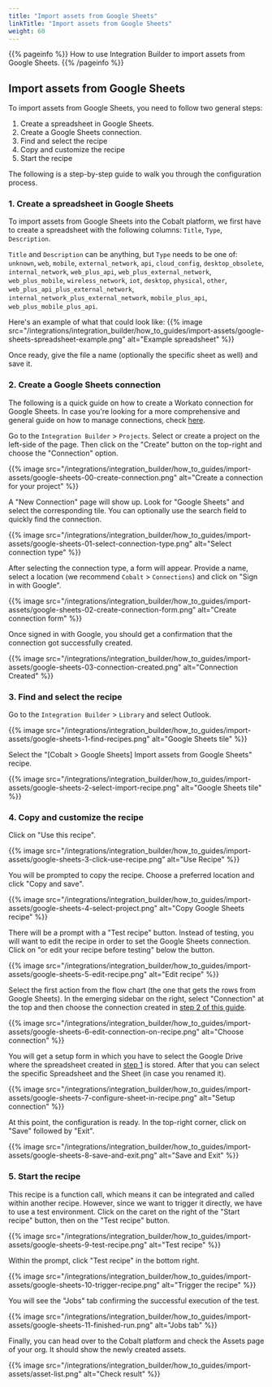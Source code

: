 ```yaml
---
title: "Import assets from Google Sheets"
linkTitle: "Import assets from Google Sheets"
weight: 60
---
```


{{% pageinfo %}}
How to use Integration Builder to import assets from Google Sheets.
{{% /pageinfo %}}

## Import assets from Google Sheets

To import assets from Google Sheets, you need to follow two general steps:

1. Create a spreadsheet in Google Sheets.
2. Create a Google Sheets connection.
3. Find and select the recipe
4. Copy and customize the recipe
5. Start the recipe

The following is a step-by-step guide to walk you through the configuration process.

### 1. Create a spreadsheet in Google Sheets

To import assets from Google Sheets into the Cobalt platform, we first have to create a spreadsheet with the following columns: `Title`, `Type`, `Description`.

`Title` and `Description` can be anything, but `Type` needs to be one of: `unknown`, `web`, `mobile`, `external_network`, `api`, `cloud_config`, `desktop_obsolete`, `internal_network`, `web_plus_api`, `web_plus_external_network`, `web_plus_mobile`, `wireless_network`, `iot`, `desktop`, `physical`, `other`, `web_plus_api_plus_external_network`, `internal_network_plus_external_network`, `mobile_plus_api`, `web_plus_mobile_plus_api`.

Here's an example of what that could look like:
{{% image src="/integrations/integration_builder/how_to_guides/import-assets/google-sheets-spreadsheet-example.png" alt="Example spreadsheet" %}}

Once ready, give the file a name (optionally the specific sheet as well) and save it.

### 2. Create a Google Sheets connection

The following is a quick guide on how to create a Workato connection for Google Sheets.
In case you're looking for a more comprehensive and general guide on how to manage connections, check [here](/integrations/integrationbuilder/connect-your-applications/).

Go to the `Integration Builder` > `Projects`. Select or create a project on the left-side of the page. Then click on the "Create" button on the top-right and choose the "Connection" option.

{{% image src="/integrations/integration_builder/how_to_guides/import-assets/google-sheets-00-create-connection.png" alt="Create a connection for your project" %}}

A "New Connection" page will show up. Look for "Google Sheets" and select the corresponding tile. You can optionally use the search field to quickly find the connection.

{{% image src="/integrations/integration_builder/how_to_guides/import-assets/google-sheets-01-select-connection-type.png" alt="Select connection type" %}}

After selecting the connection type, a form will appear. Provide a name, select a location (we recommend `Cobalt` > `Connections`) and click on "Sign in with Google".

{{% image src="/integrations/integration_builder/how_to_guides/import-assets/google-sheets-02-create-connection-form.png" alt="Create connection form" %}}

Once signed in with Google, you should get a confirmation that the connection got successfully created.

{{% image src="/integrations/integration_builder/how_to_guides/import-assets/google-sheets-03-connection-created.png" alt="Connection Created" %}}

### 3. Find and select the recipe

Go to the `Integration Builder` > `Library` and select Outlook.

{{% image src="/integrations/integration_builder/how_to_guides/import-assets/google-sheets-1-find-recipes.png" alt="Google Sheets tile" %}}

Select the "[Cobalt > Google Sheets] Import assets from Google Sheets" recipe.

{{% image src="/integrations/integration_builder/how_to_guides/import-assets/google-sheets-2-select-import-recipe.png" alt="Google Sheets tile" %}}

### 4. Copy and customize the recipe

Click on "Use this recipe".

{{% image src="/integrations/integration_builder/how_to_guides/import-assets/google-sheets-3-click-use-recipe.png" alt="Use Recipe" %}}

You will be prompted to copy the recipe. Choose a preferred location and click "Copy and save".

{{% image src="/integrations/integration_builder/how_to_guides/import-assets/google-sheets-4-select-project.png" alt="Copy Google Sheets recipe" %}}

There will be a prompt with a "Test recipe" button. Instead of testing, you will want to edit the recipe in order to set the Google Sheets connection. Click on "or edit your recipe before testing" below the button.

{{% image src="/integrations/integration_builder/how_to_guides/import-assets/google-sheets-5-edit-recipe.png" alt="Edit recipe" %}}

Select the first action from the flow chart (the one that gets the rows from Google Sheets). In the emerging sidebar on the right, select "Connection" at the top and then choose the connection created in [step 2 of this guide](#2-create-a-google-sheets-connection).

{{% image src="/integrations/integration_builder/how_to_guides/import-assets/google-sheets-6-edit-connection-on-recipe.png" alt="Choose connection" %}}

You will get a setup form in which you have to select the Google Drive where the spreadsheet created in [step 1](#1-create-a-spreadsheet-in-google-sheets) is stored. After that you can select the specific Spreadsheet and the Sheet (in case you renamed it). 

{{% image src="/integrations/integration_builder/how_to_guides/import-assets/google-sheets-7-configure-sheet-in-recipe.png" alt="Setup connection" %}}

At this point, the configuration is ready. In the top-right corner, click on "Save" followed by "Exit".

{{% image src="/integrations/integration_builder/how_to_guides/import-assets/google-sheets-8-save-and-exit.png" alt="Save and Exit" %}}

### 5. Start the recipe

This recipe is a function call, which means it can be integrated and called within another recipe. However, since we want to trigger it directly, we have to use a test environment.
Click on the caret on the right of the "Start recipe" button, then on the "Test recipe" button. 

{{% image src="/integrations/integration_builder/how_to_guides/import-assets/google-sheets-9-test-recipe.png" alt="Test recipe" %}}

Within the prompt, click "Test recipe" in the bottom right.

{{% image src="/integrations/integration_builder/how_to_guides/import-assets/google-sheets-10-trigger-recipe.png" alt="Trigger the recipe" %}}

You will see the "Jobs" tab confirming the successful execution of the test.

{{% image src="/integrations/integration_builder/how_to_guides/import-assets/google-sheets-11-finished-run.png" alt="Jobs tab" %}}

Finally, you can head over to the Cobalt platform and check the Assets page of your org. It should show the newly created assets.

{{% image src="/integrations/integration_builder/how_to_guides/import-assets/asset-list.png" alt="Check result" %}}